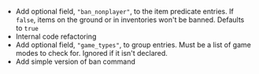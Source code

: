 - Add optional field, `"ban_nonplayer"`, to the item predicate entries. 
If `false`, items on the ground or in inventories won't be banned. 
Defaults to `true`
- Internal code refactoring
- Add optional field, `"game_types"`, to group entries.
Must be a list of game modes to check for. Ignored if it isn't 
declared.
- Add simple version of ban command